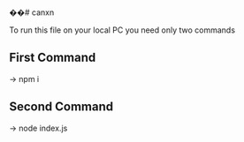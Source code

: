 ��#   c a n x n

To run this file on your local PC you need only two commands
## First Command
  -> npm i 
## Second Command
  -> node index.js
 
